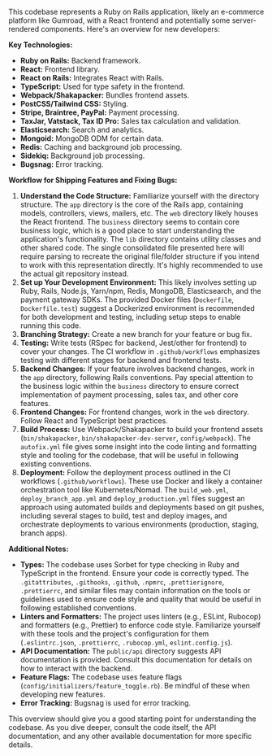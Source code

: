 This codebase represents a Ruby on Rails application, likely an e-commerce platform like Gumroad, with a React frontend and potentially some server-rendered components. Here's an overview for new developers:

**Key Technologies:**

- **Ruby on Rails:** Backend framework.
- **React:** Frontend library.
- **React on Rails:** Integrates React with Rails.
- **TypeScript:** Used for type safety in the frontend.
- **Webpack/Shakapacker:** Bundles frontend assets.
- **PostCSS/Tailwind CSS:** Styling.
- **Stripe, Braintree, PayPal:** Payment processing.
- **TaxJar, Vatstack, Tax ID Pro:** Sales tax calculation and validation.
- **Elasticsearch:** Search and analytics.
- **Mongoid:** MongoDB ODM for certain data.
- **Redis:** Caching and background job processing.
- **Sidekiq:** Background job processing.
- **Bugsnag:** Error tracking.

**Workflow for Shipping Features and Fixing Bugs:**

1. **Understand the Code Structure:** Familiarize yourself with the directory structure. The `app` directory is the core of the Rails app, containing models, controllers, views, mailers, etc. The `web` directory likely houses the React frontend. The `business` directory seems to contain core business logic, which is a good place to start understanding the application's functionality. The `lib` directory contains utility classes and other shared code. The single consolidated file presented here will require parsing to recreate the original file/folder structure if you intend to work with this representation directly. It's highly recommended to use the actual git repository instead.
2. **Set up Your Development Environment:** This likely involves setting up Ruby, Rails, Node.js, Yarn/npm, Redis, MongoDB, Elasticsearch, and the payment gateway SDKs. The provided Docker files (`Dockerfile`, `Dockerfile.test`) suggest a Dockerized environment is recommended for both development and testing, including setup steps to enable running this code.
3. **Branching Strategy:** Create a new branch for your feature or bug fix.
4. **Testing:** Write tests (RSpec for backend, Jest/other for frontend) to cover your changes. The CI workflow in `.github/workflows` emphasizes testing with different stages for backend and frontend tests.
5. **Backend Changes:** If your feature involves backend changes, work in the `app` directory, following Rails conventions. Pay special attention to the business logic within the `business` directory to ensure correct implementation of payment processing, sales tax, and other core features.
6. **Frontend Changes:** For frontend changes, work in the `web` directory. Follow React and TypeScript best practices.
7. **Build Process:** Use Webpack/Shakapacker to build your frontend assets (`bin/shakapacker`, `bin/shakapacker-dev-server`, `config/webpack`). The `autofix.yml` file gives some insight into the code linting and formatting style and tooling for the codebase, that will be useful in following existing conventions.
8. **Deployment:** Follow the deployment process outlined in the CI workflows (`.github/workflows`). These use Docker and likely a container orchestration tool like Kubernetes/Nomad. The `build_web.yml`, `deploy_branch_app.yml` and `deploy_production.yml` files suggest an approach using automated builds and deployments based on git pushes, including several stages to build, test and deploy images, and orchestrate deployments to various environments (production, staging, branch apps).

**Additional Notes:**

- **Types:** The codebase uses Sorbet for type checking in Ruby and TypeScript in the frontend. Ensure your code is correctly typed. The `.gitattributes`, `.githooks`, `.github`, `.npmrc`, `.prettierignore`, `.prettierrc`, and similar files may contain information on the tools or guidelines used to ensure code style and quality that would be useful in following established conventions.
- **Linters and Formatters:** The project uses linters (e.g., ESLint, Rubocop) and formatters (e.g., Prettier) to enforce code style. Familiarize yourself with these tools and the project's configuration for them (`.eslintrc.json`, `.prettierrc`, `.rubocop.yml`, `eslint.config.js`).
- **API Documentation:** The `public/api` directory suggests API documentation is provided. Consult this documentation for details on how to interact with the backend.
- **Feature Flags:** The codebase uses feature flags (`config/initializers/feature_toggle.rb`). Be mindful of these when developing new features.
- **Error Tracking:** Bugsnag is used for error tracking.

This overview should give you a good starting point for understanding the codebase. As you dive deeper, consult the code itself, the API documentation, and any other available documentation for more specific details.

